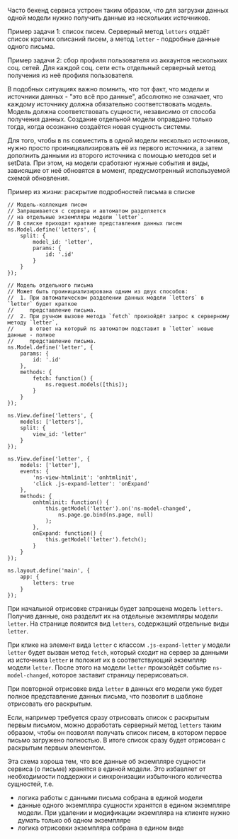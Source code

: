 Часто бекенд сервиса устроен таким образом, что для загрузки данных одной модели нужно получить данные из нескольких источников.

Пример задачи 1: список писем. Серверный метод `letters` отдаёт список кратких описаний писем, а метод `letter` - подробные данные одного письма.

Пример задачи 2: сбор профиля пользователя из аккаунтов нескольких соц. сетей. Для каждой соц. сети есть отдельный серверный метод получения из неё профиля пользователя.

В подобных ситуациях важно помнить, что тот факт, что модели и источники данных - "это всё про данные", абсолютно не означает, что каждому источнику должна обязательно соответствовать модель. Модель должна соответствовать сущности, независимо от способа получения данных. Создание отдельной модели оправдано только тогда, когда осознанно создаётся новая сущность системы.

Для того, чтобы в ns совместить в одной модели несколько источников, нужно просто проинициализировать её из первого источника, а затем дополнить данными из второго источника с помощью методов set и setData. При этом, на модели сработают нужные события и виды, зависящие от неё обновятся в момент, предусмотренный используемой схемой обновления.

Пример из жизни: раскрытие подробностей письма в списке

```
// Модель-коллекция писем
// Запрашивается с сервера и автоматом разделяется
// на отдельные экземпляры модели `letter`.
// В списке приходят краткие представления данных писем
ns.Model.define('letters', {
	split: {
		model_id: 'letter',
		params: {
			id: '.id'
		}
	}
});

// Модель отдельного письма
// Может быть проинициализирована одним из двух способов:
//	1. При автоматическом разделении данных модели `letters` в `letter` будет краткое
//     представление письма.
//	2. При ручном вызове метода `fetch` произойдёт запрос к серверному методу `letter`,
//     в ответ на который ns автоматом подставит в `letter` новые данные - полное 
//     представление письма.
ns.Model.define('letter', {
	params: {
		id: '.id'
	},
	methods: {
		fetch: function() {
			ns.request.models([this]);
		}
	}
});

ns.View.define('letters', {
	models: ['letters'],
	split: {
		view_id: 'letter'
	}
});

ns.View.define('letter', {
	models: ['letter'],
	events: {
		'ns-view-htmlinit': 'onhtmlinit',
		'click .js-expand-letter': 'onExpand'
	},
	methods: {
		onhtmlinit: function() {
			this.getModel('letter').on('ns-model-changed',
				ns.page.go.bind(ns.page, null)
			);
		},
		onExpand: function() {
			this.getModel('letter').fetch();
		}
	}
});

ns.layout.define('main', {
	app: {
		letters: true
	}
});
```

При начальной отрисовке страницы будет запрошена модель `letters`. Получив данные, она разделит их на отдельные экземпляры модели `letter`. На странице появится вид `letters`, содержащий отдельные виды `letter`.

При клике на элемент вида `letter` с классом `.js-expand-letter` у модели `letter` будет вызван метод `fetch`, который сходит на сервер за данными из источника `letter` и положит их в соответствующий экземпляр модели `letter`. После этого на модели `letter` произойдёт событие `ns-model-changed`, которое заставит страницу перерисоваться.

При повторной отрисовке вида `letter` в данных его модели уже будет полное представление данных письма, что позволит в шаблоне отрисовать его раскрытым.

Если, например требуется сразу отрисовать список с раскрытым первым письмом, можно доработать серверный метод `letters` таким образом, чтобы он позволял получать список писем, в котором первое письмо загружено полностью. В итоге список сразу будет отрисован с раскрытым первым элементом.


Эта схема хороша тем, что все данные об экземпляре сущности сервиса (о письме) хранятся в единой модели. Это избавляет от необходимости поддержки и синхронизации избыточного количества сущностей, т.е.
 - логика работы с данными письма собрана в единой модели
 - данные одного экземпляра сущности хранятся в едином экземпляре модели. При удалении и модификации экземпляра на клиенте нужно думать только об одном экземпляре
 - логика отрисовки экземпляра собрана в едином виде
